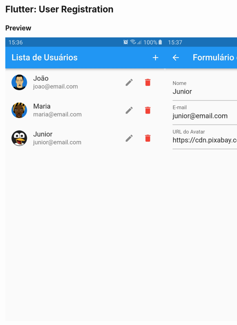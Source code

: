 # Flutter: User Registration

## Preview

<p style="display: flex; flex-direction: row; justify-content: space-evenly;">
  <img src="assets/images/preview1.jpeg" with="50" />
  <img src="assets/images/preview2.jpeg" with="50" />
</p>